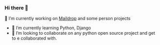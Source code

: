 ### Hi there 👋

🔭 I’m currently working on [Maildrop](https://github.com/Georgefemiwise/MailDrop) and some person projects
- 🌱 I’m currently learning Python, Django
- 👯 I’m looking to collaborate on any python open source project and get to e collaborated with.
<!--
**Georgefemiwise/Georgefemiwise** is a ✨ _special_ ✨ repository because its `README.md` (this file) appears on your GitHub profile.

Here are some ideas to get you started:

- 🔭 I’m currently working on  [Maildrop]() django
- 🌱 I’m currently learning ...
- 👯 I’m looking to collaborate on ...
- 🤔 I’m looking for help with ...
- 💬 Ask me about ...
- 📫 How to reach me: ...
- 😄 Pronouns: ...
- ⚡ Fun fact: ...
-->
